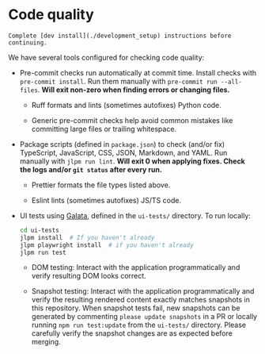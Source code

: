 # Code quality

```{seealso}
Complete [dev install](./development_setup) instructions before continuing.
```

We have several tools configured for checking code quality:

* Pre-commit checks run automatically at commit time.
  Install checks with `pre-commit install`.
  Run them manually with `pre-commit run --all-files`.
  **Will exit non-zero when finding errors or changing files.**

  * Ruff formats and lints (sometimes autofixes) Python code.

  * Generic pre-commit checks help avoid common mistakes like committing large
    files or trailing whitespace.

* Package scripts (defined in `package.json`) to check (and/or fix)
  TypeScript, JavaScript, CSS, JSON, Markdown, and YAML.
  Run manually with `jlpm run lint`.
  **Will exit 0 when applying fixes.
  Check the logs and/or `git status` after every run.**

  * Prettier formats the file types listed above.

  * Eslint lints (sometimes autofixes) JS/TS code.

* UI tests using [Galata](https://github.com/jupyterlab/galata), defined in the
  `ui-tests/` directory. To run locally:

  ```bash
  cd ui-tests
  jlpm install  # If you haven't already
  jlpm playwright install  # if you haven't already
  jlpm run test
  ```

  * DOM testing: Interact with the application programmatically and verify
    resulting DOM looks correct.

  * Snapshot testing: Interact with the application programmatically and verify
    the resulting rendered content exactly matches snapshots in this
    repository.
    When snapshot tests fail, new snapshots can be generated by
    commenting `please update snapshots` in a PR or locally running `npm run
    test:update` from the `ui-tests/` directory.
    Please carefully verify the snapshot changes are as expected before merging.
